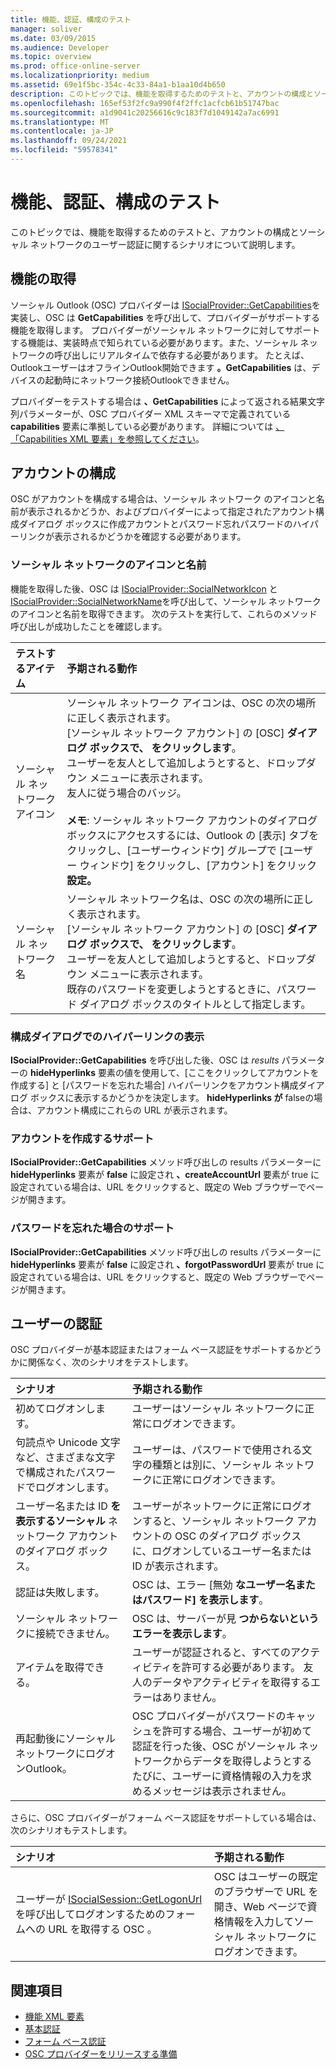```yaml
---
title: 機能、認証、構成のテスト
manager: soliver
ms.date: 03/09/2015
ms.audience: Developer
ms.topic: overview
ms.prod: office-online-server
ms.localizationpriority: medium
ms.assetid: 69e1f5bc-354c-4c33-84a1-b1aa10d4b650
description: このトピックでは、機能を取得するためのテストと、アカウントの構成とソーシャル ネットワークのユーザー認証に関するシナリオについて説明します。
ms.openlocfilehash: 165ef53f2fc9a990f4f2ffc1acfcb61b51747bac
ms.sourcegitcommit: a1d9041c20256616c9c183f7d1049142a7ac6991
ms.translationtype: MT
ms.contentlocale: ja-JP
ms.lasthandoff: 09/24/2021
ms.locfileid: "59578341"
---
```

# <a name="testing-capabilities-authentication-and-configuration"></a>機能、認証、構成のテスト

このトピックでは、機能を取得するためのテストと、アカウントの構成とソーシャル ネットワークのユーザー認証に関するシナリオについて説明します。
  
## <a name="getting-capabilities"></a>機能の取得

ソーシャル Outlook (OSC) プロバイダーは [ISocialProvider::GetCapabilities](isocialprovider-getcapabilities.md)を実装し、OSC は **GetCapabilities** を呼び出して、プロバイダーがサポートする機能を取得します。 プロバイダーがソーシャル ネットワークに対してサポートする機能は、実装時点で知られている必要があります。また、ソーシャル ネットワークの呼び出しにリアルタイムで依存する必要があります。 たとえば、OutlookユーザーはオフラインOutlook開始できます **。GetCapabilities** は、デバイスの起動時にネットワーク接続Outlookできません。 
  
プロバイダーをテストする場合は **、GetCapabilities** によって返される結果文字列パラメーターが、OSC プロバイダー XML スキーマで定義されている **capabilities** 要素に準拠している必要があります。  詳細については [、「Capabilities XML 要素」を参照してください](capabilities-xml-elements.md)。
  
## <a name="configuring-an-account"></a>アカウントの構成

OSC がアカウントを構成する場合は、ソーシャル ネットワーク のアイコンと名前が表示されるかどうか、およびプロバイダーによって指定されたアカウント構成ダイアログ ボックスに作成アカウントとパスワード忘れパスワードのハイパーリンクが表示されるかどうかを確認する必要があります。
  
### <a name="social-network-icon-and-name"></a>ソーシャル ネットワークのアイコンと名前

機能を取得した後、OSC は [ISocialProvider::SocialNetworkIcon](isocialprovider-socialnetworkicon.md) と [ISocialProvider::SocialNetworkName](isocialprovider-socialnetworkname.md)を呼び出して、ソーシャル ネットワークのアイコンと名前を取得できます。 次のテストを実行して、これらのメソッド呼び出しが成功したことを確認します。
  
|**テストするアイテム**|**予期される動作**|
|:-----|:-----|
|ソーシャル ネットワーク アイコン  <br/> | ソーシャル ネットワーク アイコンは、OSC の次の場所に正しく表示されます。  <br/>  [ソーシャル ネットワーク アカウント] の [OSC] **ダイアログ ボックスで、 をクリックします**。  <br/>  ユーザーを友人として追加しようとすると、ドロップダウン メニューに表示されます。  <br/>  友人に従う場合のバッジ。  <br/> <br/>**メモ**: ソーシャル ネットワーク アカウントのダイアログ ボックスにアクセスするには、Outlook の [表示] タブをクリックし、[ユーザーウィンドウ] グループで [ユーザー ウィンドウ] をクリックし、[アカウント] をクリック **設定。**           |
|ソーシャル ネットワーク名  <br/> | ソーシャル ネットワーク名は、OSC の次の場所に正しく表示されます。  <br/>  [ソーシャル ネットワーク アカウント] の [OSC] **ダイアログ ボックスで、 をクリックします**。  <br/>  ユーザーを友人として追加しようとすると、ドロップダウン メニューに表示されます。  <br/>  既存のパスワードを変更しようとするときに、パスワード ダイアログ ボックスのタイトルとして指定します。  <br/> |
   
### <a name="showing-hyperlinks-in-configuration-dialog"></a>構成ダイアログでのハイパーリンクの表示

**ISocialProvider::GetCapabilities** を呼び出した後、OSC は _results_ パラメーターの **hideHyperlinks** 要素の値を使用して、[ここをクリックしてアカウントを作成する] と [パスワードを忘れた場合] ハイパーリンクをアカウント構成ダイアログ ボックスに表示するかどうかを決定します。 **hideHyperlinks が** falseの場合は、アカウント構成にこれらの URL が表示されます。
  
### <a name="support-to-create-account"></a>アカウントを作成するサポート

**ISocialProvider::GetCapabilities** メソッド呼び出しの results パラメーターに **hideHyperlinks** 要素が **false** に設定され **、createAccountUrl** 要素が true に設定されている場合は、URL をクリックすると、既定の Web ブラウザーでページが開きます。  
  
### <a name="support-for-forgotten-password"></a>パスワードを忘れた場合のサポート

**ISocialProvider::GetCapabilities** メソッド呼び出しの results パラメーターに **hideHyperlinks** 要素が **false** に設定され **、forgotPasswordUrl** 要素が true に設定されている場合は、URL をクリックすると、既定の Web ブラウザーでページが開きます。  
  
## <a name="authenticating-users"></a>ユーザーの認証

OSC プロバイダーが基本認証またはフォーム ベース認証をサポートするかどうかに関係なく、次のシナリオをテストします。
  
|**シナリオ**|**予期される動作**|
|:-----|:-----|
|初めてログオンします。  <br/> |ユーザーはソーシャル ネットワークに正常にログオンできます。  <br/> |
|句読点や Unicode 文字など、さまざまな文字で構成されたパスワードでログオンします。  <br/> |ユーザーは、パスワードで使用される文字の種類とは別に、ソーシャル ネットワークに正常にログオンできます。  <br/> |
|ユーザー名または ID **を表示するソーシャル** ネットワーク アカウントのダイアログ ボックス。  <br/> |ユーザーがネットワークに正常にログオンすると、ソーシャル ネットワーク アカウントの OSC のダイアログ ボックスに、ログオンしているユーザー名または ID が表示されます。  <br/> |
|認証は失敗します。  <br/> |OSC は、エラー [無効 **なユーザー名またはパスワード] を表示します**。  <br/> |
|ソーシャル ネットワークに接続できません。  <br/> |OSC は、サーバーが見 **つからないというエラーを表示します**。  <br/> |
|アイテムを取得できる。  <br/> |ユーザーが認証されると、すべてのアクティビティを許可する必要があります。 友人のデータやアクティビティを取得するエラーはありません。  <br/> |
|再起動後にソーシャル ネットワークにログオンOutlook。  <br/> |OSC プロバイダーがパスワードのキャッシュを許可する場合、ユーザーが初めて認証を行った後、OSC がソーシャル ネットワークからデータを取得しようとするたびに、ユーザーに資格情報の入力を求めるメッセージは表示されません。  <br/> |
   
さらに、OSC プロバイダーがフォーム ベース認証をサポートしている場合は、次のシナリオもテストします。
  
|**シナリオ**|**予期される動作**|
|:-----|:-----|
|ユーザーが [ISocialSession::GetLogonUrl](isocialsession-getlogonurl.md)を呼び出してログオンするためのフォームへの URL を取得する OSC 。  <br/> |OSC はユーザーの既定のブラウザーで URL を開き、Web ページで資格情報を入力してソーシャル ネットワークにログオンできます。  <br/> |
   
## <a name="see-also"></a>関連項目

- [機能 XML 要素](capabilities-xml-elements.md)  
- [基本認証](basic-authentication.md) 
- [フォーム ベース認証](forms-based-authentication.md)
- [OSC プロバイダーをリリースする準備](getting-ready-to-release-an-osc-provider.md)

